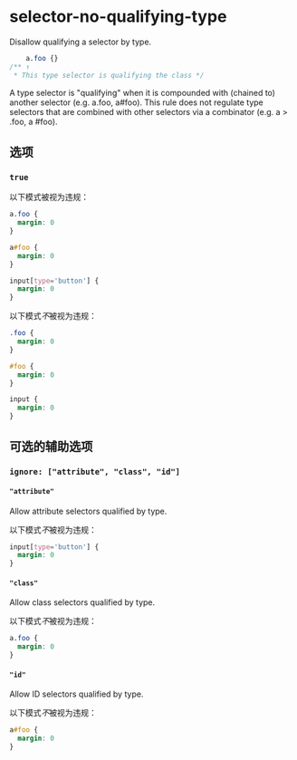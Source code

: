 # selector-no-qualifying-type

Disallow qualifying a selector by type.

```css
    a.foo {}
/** ↑
 * This type selector is qualifying the class */
```

A type selector is "qualifying" when it is compounded with (chained to) another selector (e.g. a.foo, a#foo). This rule does not regulate type selectors that are combined with other selectors via a combinator (e.g. a > .foo, a #foo).

## 选项

### `true`

以下模式被视为违规：

```css
a.foo {
  margin: 0
}
```

```css
a#foo {
  margin: 0
}
```

```css
input[type='button'] {
  margin: 0
}
```

以下模式*不*被视为违规：

```css
.foo {
  margin: 0
}
```

```css
#foo {
  margin: 0
}
```

```css
input {
  margin: 0
}
```

## 可选的辅助选项

### `ignore: ["attribute", "class", "id"]`

#### `"attribute"`

Allow attribute selectors qualified by type.

以下模式*不*被视为违规：

```css
input[type='button'] {
  margin: 0
}
```

#### `"class"`

Allow class selectors qualified by type.

以下模式*不*被视为违规：

```css
a.foo {
  margin: 0
}
```

#### `"id"`

Allow ID selectors qualified by type.

以下模式*不*被视为违规：

```css
a#foo {
  margin: 0
}
```
